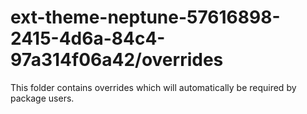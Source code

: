 # ext-theme-neptune-57616898-2415-4d6a-84c4-97a314f06a42/overrides

This folder contains overrides which will automatically be required by package users.
